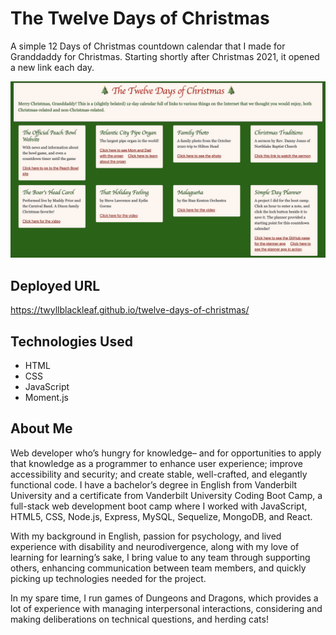 # The Twelve Days of Christmas

A simple 12 Days of Christmas countdown calendar that I made for Granddaddy for Christmas. Starting shortly after Christmas 2021, it opened a new link each day. 

![A screenshot of the Christmas countdown calendar, showing 8 of the 12 days](/screenshot.png)

## Deployed URL

<https://twyllblackleaf.github.io/twelve-days-of-christmas/>

## Technologies Used 

- HTML
- CSS
- JavaScript
- Moment.js

## About Me 

Web developer who’s hungry for knowledge– and for opportunities to apply that knowledge as a programmer to enhance user experience; improve accessibility and security; and create stable, well-crafted, and elegantly functional code. I have a bachelor’s degree in English from Vanderbilt University and a certificate from Vanderbilt University Coding Boot Camp, a full-stack web development boot camp where I worked with JavaScript, HTML5, CSS, Node.js, Express, MySQL, Sequelize, MongoDB, and React.

With my background in English, passion for psychology, and lived experience with disability and neurodivergence, along with my love of learning for learning’s sake, I bring value to any team through supporting others, enhancing communication between team members, and quickly picking up technologies needed for the project.

In my spare time, I run games of Dungeons and Dragons, which provides a lot of experience with managing interpersonal interactions, considering and making deliberations on technical questions, and herding cats!